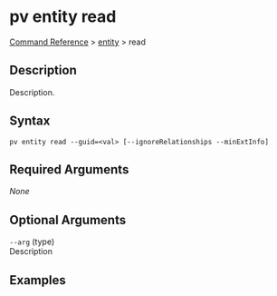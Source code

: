 # pv entity read
[Command Reference](../../../README.md#command-reference) > [entity](./main.md) > read

## Description
Description.

## Syntax
```
pv entity read --guid=<val> [--ignoreRelationships --minExtInfo]
```

## Required Arguments
*None*

## Optional Arguments
`--arg` (type)  
Description

## Examples
```powershell

```